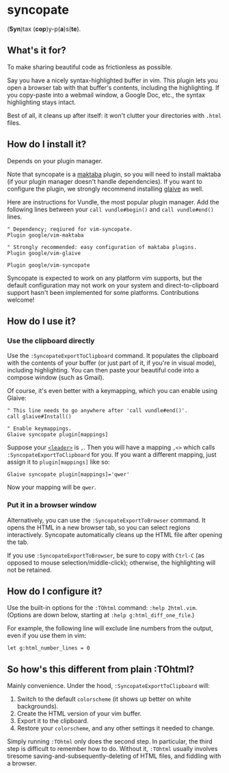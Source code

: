 # syncopate

(**Syn**)tax (**cop**)y-p(**a**)s(**te**).

## What's it for?

To make sharing beautiful code as frictionless as possible.

Say you have a nicely syntax-highlighted buffer in vim.
This plugin lets you open a browser tab with that buffer's contents, including the highlighting.
If you copy-paste into a webmail window, a Google Doc, etc., the syntax highlighting stays intact.

Best of all, it cleans up after itself: it won't clutter your directories with `.html` files.

## How do I install it?

Depends on your plugin manager.

Note that syncopate is a [maktaba](https://github.com/google/vim-maktaba) plugin, so you will need to install maktaba (if your plugin manager doesn't handle dependencies).
If you want to configure the plugin, we strongly recommend installing [glaive](https://github.com/google/vim-glaive) as well.

Here are instructions for Vundle, the most popular plugin manager.
Add the following lines between your `call vundle#begin()` and `call vundle#end()` lines.

```vim
" Dependency; reqiured for vim-syncopate.
Plugin google/vim-maktaba

" Strongly recommended: easy configuration of maktaba plugins.
Plugin google/vim-glaive

Plugin google/vim-syncopate
```

Syncopate is expected to work on any platform vim supports, but the default
configuration may not work on your system and direct-to-clipboard support hasn't
been implemented for some platforms. Contributions welcome!

## How do I use it?

### Use the clipboard directly

Use the `:SyncopateExportToClipboard` command.
It populates the clipboard with the contents of your buffer (or just part of it, if you're in visual mode), including highlighting.
You can then paste your beautiful code into a compose window (such as Gmail).

Of course, it's even better with a keymapping, which you can enable using Glaive:

```vim
" This line needs to go anywhere after 'call vundle#end()'.
call glaive#Install()

" Enable keymappings.
Glaive syncopate plugin[mappings]
```

Suppose your [`<leader>`](http://stackoverflow.com/questions/1764263/what-is-the-leader-in-a-vimrc-file) is `,`.
Then you will have a mapping `,<>` which calls `:SyncopateExportToClipboard` for you.
If you want a different mapping, just assign it to `plugin[mappings]` like so:

```vim
Glaive syncopate plugin[mappings]='qwer'
```

Now your mapping will be `qwer`.

### Put it in a browser window

Alternatively, you can use the `:SyncopateExportToBrowser` command.
It opens the HTML in a new browser tab, so you can select regions interactively.
Syncopate automatically cleans up the HTML file after opening the tab.

If you use `:SyncopateExportToBrowser`, be sure to copy with `Ctrl-C` (as opposed to mouse selection/middle-click); otherwise, the highlighting will not be retained.

## How do I configure it?

Use the built-in options for the `:TOhtml` command: `:help 2html.vim`.
(Options are down below, starting at `:help g:html_diff_one_file`.)

For example, the following line will exclude line numbers from the output, even if you use them in vim:

```vim
let g:html_number_lines = 0
```

## So how's this different from plain :TOhtml?

Mainly convenience.
Under the hood, `:SyncopateExportToClipboard` will:

1. Switch to the default `colorscheme` (it shows up better on white backgrounds).
2. Create the HTML version of your vim buffer.
3. Export it to the clipboard.
4. Restore your `colorscheme`, and any other settings it needed to change.

Simply running `:TOhtml` only does the second step.
In particular, the third step is difficult to remember how to do.
Without it, `:TOhtml` usually involves tiresome saving-and-subsequently-deleting of HTML files, and fiddling with a browser.

